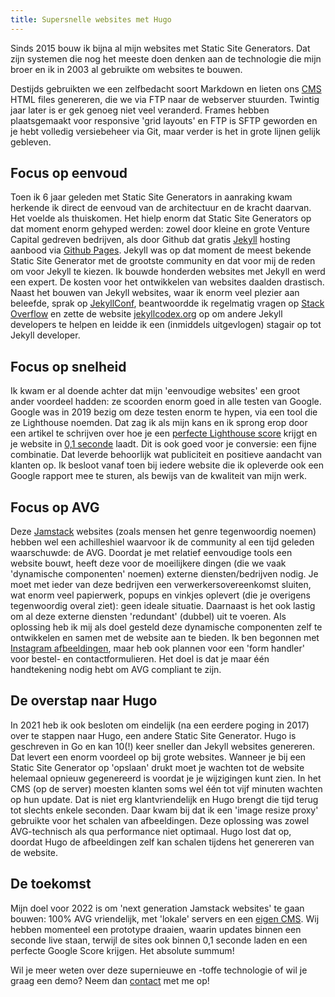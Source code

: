 ```yaml
---
title: Supersnelle websites met Hugo
---
```


Sinds 2015 bouw ik bijna al mijn websites met Static Site Generators. Dat zijn systemen die nog het meeste doen denken aan de technologie die mijn broer en ik in 2003 al gebruikte om websites te bouwen. 

Destijds gebruikten we een zelfbedacht soort Markdown en lieten ons [CMS](http://www.joost.vdschee.nl/index.php?item=505) HTML files genereren, die we via FTP naar de webserver stuurden. Twintig jaar later is er gek genoeg niet veel veranderd. Frames hebben plaatsgemaakt voor responsive 'grid layouts' en FTP is SFTP geworden en je hebt volledig versiebeheer via Git, maar verder is het in grote lijnen gelijk gebleven.

## Focus op eenvoud

Toen ik 6 jaar geleden met Static Site Generators in aanraking kwam herkende ik direct de eenvoud van de architectuur en de kracht daarvan. Het voelde als thuiskomen. Het hielp enorm dat Static Site Generators op dat moment enorm gehyped werden: zowel door kleine en grote Venture Capital gedreven bedrijven, als door Github dat gratis [Jekyll](https://jekyllrb.com/) hosting aanbood via [Github Pages](https://pages.github.com/). Jekyll was op dat moment de meest bekende Static Site Generator met de grootste community en dat voor mij de reden om voor Jekyll te kiezen. Ik bouwde honderden websites met Jekyll en werd een expert. De kosten voor het ontwikkelen van websites daalden drastisch. Naast het bouwen van Jekyll websites, waar ik enorm veel plezier aan beleefde, sprak op [JekyllConf](https://www.usecue.com/blog/speaking-at-jekyllconf2019/), beantwoordde ik regelmatig vragen op [Stack Overflow](https://stackoverflow.com/users/2397550/joosts?tab=profile) en zette de website [jekyllcodex.org](https://jekyllcodex.org) op om andere Jekyll developers te helpen en leidde ik een (inmiddels uitgevlogen) stagair op tot Jekyll developer. 

## Focus op snelheid

Ik kwam er al doende achter dat mijn 'eenvoudige websites' een groot ander voordeel hadden: ze scoorden enorm goed in alle testen van Google. Google was in 2019 bezig om deze testen enorm te hypen, via een tool die ze Lighthouse noemden. Dat zag ik als mijn kans en ik sprong erop door een artikel te schrijven over hoe je een [perfecte Lighthouse score](/blog/how-to-get-a-100-google-lighthouse-score/) krijgt en je website in [0,1 seconde](/blog/websites-that-load-instantly/) laadt. Dit is ook goed voor je conversie: een fijne combinatie. Dat leverde behoorlijk wat publiciteit en positieve aandacht van klanten op. Ik besloot vanaf toen bij iedere website die ik opleverde ook een Google rapport mee te sturen, als bewijs van de kwaliteit van mijn werk.

## Focus op AVG

Deze [Jamstack](https://jamstack.org/) websites (zoals mensen het genre tegenwoordig noemen) hebben wel een achilleshiel waarvoor ik de community al een tijd geleden waarschuwde: de AVG. Doordat je met relatief eenvoudige tools een website bouwt, heeft deze voor de moeilijkere dingen (die we vaak 'dynamische componenten' noemen) externe diensten/bedrijven nodig. Je moet met ieder van deze bedrijven een verwerkersovereenkomst sluiten, wat enorm veel papierwerk, popups en vinkjes oplevert (die je overigens tegenwoordig overal ziet): geen ideale situatie. Daarnaast is het ook lastig om al deze externe diensten 'redundant' (dubbel) uit te voeren. Als oplossing heb ik mij als doel gesteld deze dynamische componenten zelf te ontwikkelen en samen met de website aan te bieden. Ik ben begonnen met [Instagram afbeeldingen](https://profilepageimages.usecue.com/), maar heb ook plannen voor een 'form handler' voor bestel- en contactformulieren. Het doel is dat je maar één handtekening nodig hebt om AVG compliant te zijn.

## De overstap naar Hugo

In 2021 heb ik ook besloten om eindelijk (na een eerdere poging in 2017) over te stappen naar Hugo, een andere Static Site Generator. Hugo is geschreven in Go en kan 10(!) keer sneller dan Jekyll websites genereren. Dat levert een enorm voordeel op bij grote websites. Wanneer je bij een Static Site Generator op 'opslaan' drukt moet je wachten tot de website helemaal opnieuw gegenereerd is voordat je je wijzigingen kunt zien. In het CMS (op de server) moesten klanten soms wel één tot vijf minuten wachten op hun update. Dat is niet erg klantvriendelijk en Hugo brengt die tijd terug tot slechts enkele seconden. Daar kwam bij dat ik een 'image resize proxy' gebruikte voor het schalen van afbeeldingen. Deze oplossing was zowel AVG-technisch als qua performance niet optimaal. Hugo lost dat op, doordat Hugo de afbeeldingen zelf kan schalen tijdens het genereren van de website.

## De toekomst

Mijn doel voor 2022 is om 'next generation Jamstack websites' te gaan bouwen: 100% AVG vriendelijk, met 'lokale' servers en een [eigen CMS](https://hugocms.usecue.nl). Wij hebben momenteel een prototype draaien, waarin updates binnen een seconde live staan, terwijl de sites ook binnen 0,1 seconde laden en een perfecte Google Score krijgen. Het absolute summum! 

Wil je meer weten over deze supernieuwe en -toffe technologie of wil je graag een demo? Neem dan [contact](/nl/contact) met me op!